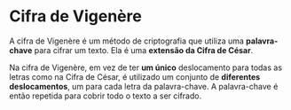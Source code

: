 # Cifra de Vigenère

A cifra de Vigenère é um método de criptografia que utiliza uma **palavra-chave** para cifrar um texto. Ela é uma **extensão da Cifra de César**.

Na cifra de Vigenère, em vez de ter **um único** deslocamento para todas as letras como na Cifra de César, é utilizado um conjunto de **diferentes deslocamentos**, um para cada letra da palavra-chave. A palavra-chave é então repetida para cobrir todo o texto a ser cifrado.
